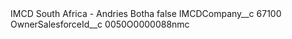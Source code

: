 <?xml version="1.0" encoding="UTF-8"?>
<CustomMetadata xmlns="http://soap.sforce.com/2006/04/metadata" xmlns:xsi="http://www.w3.org/2001/XMLSchema-instance" xmlns:xsd="http://www.w3.org/2001/XMLSchema">
    <label>IMCD South Africa - Andries Botha</label>
    <protected>false</protected>
    <values>
        <field>IMCDCompany__c</field>
        <value xsi:type="xsd:string">67100</value>
    </values>
    <values>
        <field>OwnerSalesforceId__c</field>
        <value xsi:type="xsd:string">0050O0000088nmc</value>
    </values>
</CustomMetadata>

